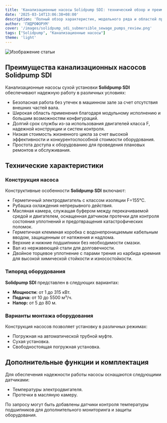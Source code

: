 ```yaml
---
title: 'Канализационные насосы Solidpump SDI: технический обзор и преимущества'
date: '2025-03-14T13:06:38+08:00'
description: 'Полный обзор характеристик, модельного ряда и областей применения канализационных насосов Solidpump SDI для перекачивания сточных вод.'
author: 'ГИДРОФОРУМ'
cover: '/images/solidpump_sdi_submersible_sewage_pumps_review.png'
tags: ["Solidpump", "Канализационные насосы"]
theme: 'light'
---
```


![Изображение статьи](/images/solidpump_sdi_submersible_sewage_pumps_review.png)

## Преимущества канализационных насосов Solidpump SDI

Канализационные насосы сухой установки **Solidpump SDI** обеспечивают надежную работу в различных условиях:

- Безопасная работа без утечек в машинном зале за счет отсутствия внешних частей вала.
- Широкая область применения благодаря модульному исполнению и большим возможностям конфигураций.
- Долгий срок службы из-за использования двигателей класса F, надежной конструкции и систем контроля.
- Низкая стоимость жизненного цикла за счет высокой эффективности и конкурентоспособной стоимости оборудования.
- Простота доступа к оборудованию для проведения плановых ремонтов и обслуживания.

## Технические характеристики

### Конструкция насоса
Конструктивные особенности **Solidpump SDI** включают:

- Герметичный электродвигатель с классом изоляции F=155°С.
- Рубашка охлаждения непрерывного действия.
- Масляная камера, служащая буфером между перекачиваемой средой и двигателем, оснащенная датчиком протечки для контроля состояния уплотнений и предотвращения катастрофических поломок.
- Герметичная клеммная коробка с водонепроницаемым кабельным вводом, защищенным от натяжения и надлома.
- Верхние и нижние подшипники без необходимости смазки.
- Вал из нержавеющей стали для долговечности.
- Двойное торцевое уплотнение с парами трения из карбида кремния для высокой химической стойкости и износостойкости.

### Типоряд оборудования
**Solidpump SDI** представлен в следующих вариантах:

- **Мощности:** от 1 до 315 кВт.
- **Подача:** от 10 до 5500 м³/ч.
- **Напор:** от 5 до 80 м.

### Варианты монтажа оборудования
Конструкция насосов позволяет установку в различных режимах:

- Погружная на автоматической трубной муфте.
- Сухая установка.
- Свободностоящая погружная установка.

## Дополнительные функции и комплектация

Для обеспечения надежности работы насосы оснащаются следующими датчиками:

- Температуры электродвигателя.
- Протечки в масляную камеру.

По запросу могут быть добавлены датчики контроля температуры подшипников для дополнительного мониторинга и защиты оборудования.